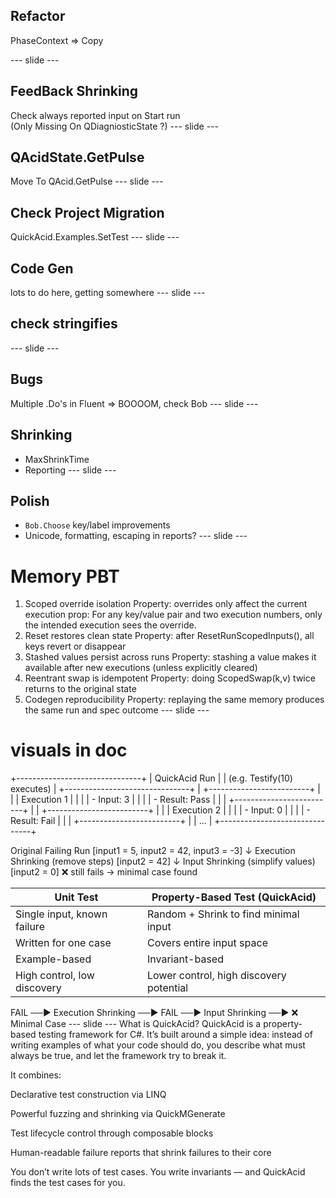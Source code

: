 ## Refactor
PhaseContext => Copy

--- slide ---
## FeedBack Shrinking 
Check always reported input on Start run  
(Only Missing On QDiagniosticState ?)
--- slide ---
## QAcidState.GetPulse
Move To QAcid.GetPulse 
--- slide ---
## Check Project Migration
QuickAcid.Examples.SetTest
--- slide ---
## Code Gen  
lots to do here, getting somewhere
--- slide ---
## check stringifies
--- slide ---
## Bugs  
Multiple .Do's in Fluent => BOOOOM, check Bob
--- slide ---
## Shrinking
 - MaxShrinkTime
 - Reporting
--- slide ---
## Polish
- `Bob.Choose` key/label improvements  
- Unicode, formatting, escaping in reports?
--- slide ---
# Memory PBT
1. Scoped override isolation
Property: overrides only affect the current execution
prop: For any key/value pair and two execution numbers,
only the intended execution sees the override.
2. Reset restores clean state
Property: after ResetRunScopedInputs(), all keys revert or disappear
3. Stashed values persist across runs
Property: stashing a value makes it available after new executions (unless explicitly cleared)
4. Reentrant swap is idempotent
Property: doing ScopedSwap(k,v) twice returns to the original state
5. Codegen reproducibility
Property: replaying the same memory produces the same run and spec outcome
--- slide ---
# visuals in doc
+-------------------------------+
|        QuickAcid Run         |
|  (e.g. Testify(10) executes) |
+-------------------------------+
| +-------------------------+  |
| |     Execution 1         |  |
| |  - Input: 3             |  |
| |  - Result: Pass         |  |
| +-------------------------+  |
| +-------------------------+  |
| |     Execution 2         |  |
| |  - Input: 0             |  |
| |  - Result: Fail         |  |
| +-------------------------+  |
|         ...                  |
+-------------------------------+


Original Failing Run
  [input1 = 5, input2 = 42, input3 = -3]
         ↓
Execution Shrinking (remove steps)
  [input2 = 42]
         ↓
Input Shrinking (simplify values)
  [input2 = 0] ❌ still fails → minimal case found


| Unit Test                   | Property-Based Test (QuickAcid)         |
| --------------------------- | --------------------------------------- |
| Single input, known failure | Random + Shrink to find minimal input   |
| Written for one case        | Covers entire input space               |
| Example-based               | Invariant-based                         |
| High control, low discovery | Lower control, high discovery potential |

FAIL ──▶ Execution Shrinking ──▶ FAIL ──▶ Input Shrinking ──▶ ❌ Minimal Case
--- slide ---
What is QuickAcid?
QuickAcid is a property-based testing framework for C#.
It’s built around a simple idea: instead of writing examples of what your code should do,
you describe what must always be true, and let the framework try to break it.

It combines:

Declarative test construction via LINQ

Powerful fuzzing and shrinking via QuickMGenerate

Test lifecycle control through composable blocks

Human-readable failure reports that shrink failures to their core

You don’t write lots of test cases.
You write invariants — and QuickAcid finds the test cases for you.